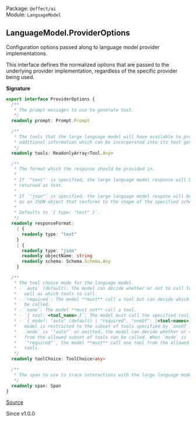 Package: `@effect/ai`<br />
Module: `LanguageModel`<br />

## LanguageModel.ProviderOptions

Configuration options passed along to language model provider
implementations.

This interface defines the normalized options that are passed to the
underlying provider implementation, regardless of the specific provider being
used.

**Signature**

```ts
export interface ProviderOptions {
  /**
   * The prompt messages to use to generate text.
   */
  readonly prompt: Prompt.Prompt

  /**
   * The tools that the large language model will have available to provide
   * additional information which can be incorporated into its text generation.
   */
  readonly tools: ReadonlyArray<Tool.Any>

  /**
   * The format which the response should be provided in.
   *
   * If `"text"` is specified, the large language model response will be
   * returned as text.
   *
   * If `"json"` is specified, the large language model respose will be provided
   * as an JSON object that conforms to the shape of the specified schema.
   *
   * Defaults to `{ type: "text" }`.
   */
  readonly responseFormat:
    | {
      readonly type: "text"
    }
    | {
      readonly type: "json"
      readonly objectName: string
      readonly schema: Schema.Schema.Any
    }

  /**
   * The tool choice mode for the language model.
   * - `auto` (default): The model can decide whether or not to call tools, as
   *   well as which tools to call.
   * - `required`: The model **must** call a tool but can decide which tool will
   *   be called.
   * - `none`: The model **must not** call a tool.
   * - `{ tool: <tool_name> }`: The model must call the specified tool.
   * - `{ mode?: "auto" (default) | "required", "oneOf": [<tool-names>] }`: The
   *   model is restricted to the subset of tools specified by `oneOf`. When
   *   `mode` is `"auto"` or omitted, the model can decide whether or not a tool
   *   from the allowed subset of tools can be called. When `mode` is
   *   `"required"`, the model **must** call one tool from the allowed subset of
   *   tools.
   */
  readonly toolChoice: ToolChoice<any>

  /**
   * The span to use to trace interactions with the large language model.
   */
  readonly span: Span
}
```

[Source](https://github.com/Effect-TS/effect/tree/main/packages/ai/ai/src/LanguageModel.ts#L466)

Since v1.0.0
